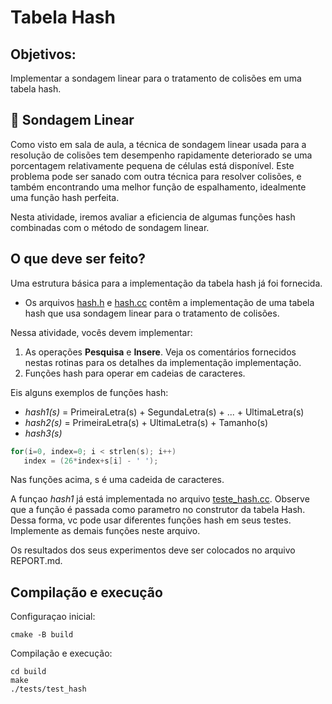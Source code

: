 
# Tabela Hash

## Objetivos:

Implementar a sondagem linear para o tratamento de colisões em uma tabela hash.

## 📝 Sondagem Linear

Como visto em sala de aula, a técnica de sondagem linear usada para a resolução de colisões tem desempenho rapidamente deteriorado se uma porcentagem relativamente pequena de células está disponível. Este problema pode ser sanado com outra técnica para resolver colisões, e também encontrando uma melhor função de espalhamento, idealmente uma função hash perfeita.  

Nesta atividade, iremos avaliar a eficiencia de algumas funções hash combinadas com o método de sondagem linear.

## O que deve ser feito? 

Uma estrutura básica para a implementação da tabela hash já foi fornecida. 
 - Os arquivos [hash.h](siga/include/hash.h) e [hash.cc](siga/src/hash.cc) contêm a implementação de uma tabela hash que usa sondagem linear para o tratamento de colisões.

 Nessa atividade, vocês devem implementar: 
 1. As operações **Pesquisa** e **Insere**. Veja os comentários fornecidos nestas rotinas para os detalhes da implementação implementação.
 2. Funções hash para operar em cadeias de caracteres.
 
 Eis alguns exemplos de funções hash: 
 - *hash1(s)* = PrimeiraLetra(s) + SegundaLetra(s) + ... + UltimaLetra(s)
 - *hash2(s)* = PrimeiraLetra(s) + UltimaLetra(s) + Tamanho(s)
 - *hash3(s)*
 ```C++
 for(i=0, index=0; i < strlen(s); i++)
    index = (26*index+s[i] - ' ');
```
Nas funções acima, s é uma cadeida de caracteres.

A funçao *hash1* já está implementada no arquivo [teste_hash.cc](tests/teste_hash.cc). Observe que a função é
passada como parametro no construtor da tabela Hash. Dessa forma,
vc pode usar diferentes funções hash em seus testes. Implemente as demais funções neste arquivo. 

Os resultados dos seus experimentos deve ser colocados no arquivo REPORT.md.

## Compilação e execução
Configuraçao inicial:

```
cmake -B build 
```
Compilação e execução:

```
cd build 
make
./tests/test_hash
```

